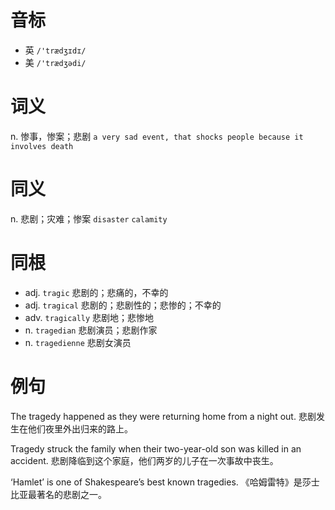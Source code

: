 # 音标

- 英 `/'trædʒɪdɪ/`
- 美 `/'trædʒədi/`

# 词义

n. 惨事，惨案；悲剧
`a very sad event, that shocks people because it involves death`

# 同义

n. 悲剧；灾难；惨案
`disaster` `calamity`

# 同根

- adj. `tragic` 悲剧的；悲痛的，不幸的
- adj. `tragical` 悲剧的；悲剧性的；悲惨的；不幸的
- adv. `tragically` 悲剧地；悲惨地
- n. `tragedian` 悲剧演员；悲剧作家
- n. `tragedienne` 悲剧女演员

# 例句

The tragedy happened as they were returning home from a night out.
悲剧发生在他们夜里外出归来的路上。

Tragedy struck the family when their two-year-old son was killed in an accident.
悲剧降临到这个家庭，他们两岁的儿子在一次事故中丧生。

‘Hamlet’ is one of Shakespeare’s best known tragedies.
《哈姆雷特》是莎士比亚最著名的悲剧之一。


